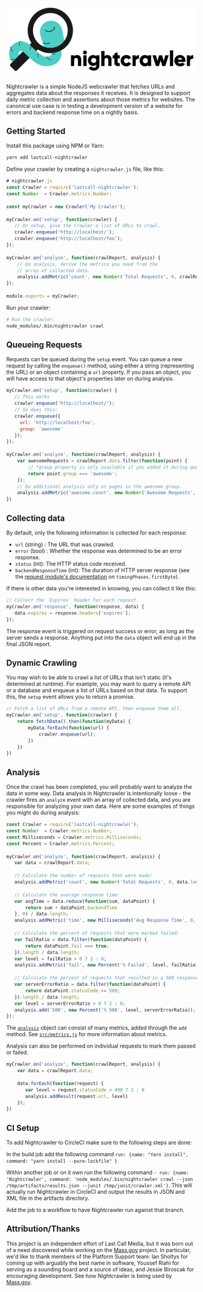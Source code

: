 ![Nightcrawler](docs/logo.png)
============

Nightcrawler is a simple NodeJS webcrawler that fetches URLs and aggregates data about the responses it receives.  It is designed to support daily metric collection and assertions about those metrics for websites.  The canonical use case is in testing a development version of a website for errors and backend response time on a nightly basis.

Getting Started
---------------
Install this package using NPM or Yarn:
```bash
yarn add lastcall-nightcrawler
```
Define your crawler by creating a `nightcrawler.js` file, like this:
```js
# nightcrawler.js
const Crawler = require('lastcall-nightcrawler');
const Number  = Crawler.metrics.Number;

const myCrawler = new Crawler('My Crawler');

myCrawler.on('setup', function(crawler) {
   // On setup, give the crawler a list of URLs to crawl.
   crawler.enqueue('http://localhost/'); 
   crawler.enqueue('http://localhost/foo'); 
});

myCrawler.on('analyze', function(crawlReport, analysis) {
    // On analysis, derive the metrics you need from the
    // array of collected data.
    analysis.addMetric('count', new Number('Total Requests', 0, crawlReport.data.length));
});

module.exports = myCrawler;
```
Run your crawler:
```bash
# Run the crawler.
node_modules/.bin/nightcrawler crawl
```

Queueing Requests
-----------------
Requests can be queued during the `setup` event.  You can queue a new request by calling the `enqueue()` method, using either a string (representing the URL) or an object containing a `url` property.  If you pass an object, you will have access to that object's properties later on during analysis.

```js
myCrawler.on('setup', function(crawler) {
   // This works
   crawler.enqueue('http://localhost/'); 
   // So does this:
   crawler.enqueue({
     url: 'http://localhost/foo',
     group: 'awesome'
   }); 
});

myCrawler.on('analyze', function(crawlReport, analysis) {
    var awesomeRequests = crawlReport.data.filter(function(point) {
        // *group property is only available if you added it during queuing.
        return point.group === 'awesome';
    });
    // Do additional analysis only on pages in the awesome group.
    analysis.addMetric('awesome.count', new Number('Awesome Requests', 0, awesomeRequests.length));
})
```

Collecting data
---------------
By default, only the following information is collected for each response:
* `url` (string) : The URL that was crawled.
* `error` (bool) : Whether the response was determined to be an error response.
* `status` (int): The HTTP status code received.
* `backendResponseTime` (int): The duration of HTTP server response (see the [request module's documentation](https://github.com/request/request) on `timingPhases.firstByte`).

If there is other data you're interested in knowing, you can collect it like this:
```js
// Collect the `Expires` header for each request.
myCrawler.on('response', function(response, data) {
   data.expires = response.headers['expires']; 
});
```
The response event is triggered on request success or error, as long as the server sends a response.  Anything put into the `data` object will end up in the final JSON report.


Dynamic Crawling
----------------
You may wish to be able to crawl a list of URLs that isn't static (it's determined at runtime).  For example, you may want to query a remote API or a database and enqueue a list of URLs based on that data. To support this, the `setup` event allows you to return a promise.

```js
// Fetch a list of URLs from a remote API, then enqueue them all.
myCrawler.on('setup', function(crawler) {
    return fetchData().then(function(myData) {
        myData.forEach(function(url) {
            crawler.enqueue(url);
        })
    })
})
```

Analysis
--------
Once the crawl has been completed, you will probably want to analyze the data in some way.  Data analysis in Nightcrawler is intentionally loose - the crawler fires an `analyze` event with an array of collected data, and you are responsible for analyzing your own data.  Here are some examples of things you might do during analysis:
 
 ```js
const Crawler = require('lastcall-nightcrawler');
const Number  = Crawler.metrics.Number;
const Milliseconds = Crawler.metrics.Milliseconds;
const Percent = Crawler.metrics.Percent;

myCrawler.on('analyze', function(crawlReport, analysis) {
    var data = crawlReport.data;
    
    // Calculate the number of requests that were made:
    analysis.addMetric('count', new Number('Total Requests', 0, data.length));
    
    // Calculate the average response time:
    var avgTime = data.reduce(function(sum, dataPoint) {
        return sum + dataPoint.backendTime
    }, 0) / data.length;
    analysis.addMetric('time', new Milliseconds('Avg Response Time', 0, avgTime));
    
    // Calculate the percent of requests that were marked failed:
    var failRatio = data.filter(function(dataPoint) {
        return dataPoint.fail === true;
    }).length / data.length;
    var level = failRatio > 0 ? 2 : 0;
    analysis.addMetric('fail', new Percent('% Failed', level, failRatio));
    
    // Calculate the percent of requests that resulted in a 500 response.
    var serverErrorRatio = data.filter(function(dataPoint) {
        return dataPoint.statusCode >= 500;
    }).length / data.length;
    var level = serverErrorRatio > 0 ? 2 : 0;
    analysis.add('500', new Percent('% 500', level, serverErrorRatio));
});
```
The [`analysis`](./src/analysis.js) object can consist of many metrics, added through the `add` method. See [`src/metrics.js`](./src/metrics.js) for more information about metrics.

Analysis can also be performed on individual requests to mark them passed or failed.

```js
myCrawler.on('analyze', function(crawlReport, analysis) {
    var data = crawlReport.data;

    data.forEach(function(request) {
       var level = request.statusCode > 499 ? 2 : 0
       analysis.addResult(request.url, level)
    });
})
```

CI Setup
--------
To add Nightcrawler to CircleCI make sure to the following steps are done:

In the build job add the following command `run: {name: "Yarn install", command: "yarn install --pure-lockfile" }`

Within another job or on it own run the following command `- run: {name: 'Nightcrawler', command: 'node_modules/.bin/nightcrawler crawl --json /tmp/artifacts/results.json --junit /tmp/junit/crawler.xml'}`. This will actually run Nightcrawler in CircleCI and output the results in JSON and XML file in the artifacts directory.

Add the job to a workflow to have Nightcrawler run against that branch. 

Attribution/Thanks
------------------
This project is an independent effort of Last Call Media, but it was born out of a need discovered while working on the [Mass.gov](https://www.mass.gov) project.  In particular, we'd like to thank members of the Platform Support team: Ian Sholtys for coming up with arguably the best name in software, Youssef Riahi for serving as a sounding board and a source of ideas, and Jessie Biroscak for encouraging development. See how Nightcrawler is being used by [Mass.gov](https://github.com/massgov/openmass/tree/develop/.circleci/nightcrawler).
